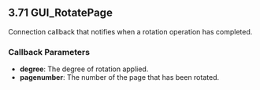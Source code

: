 ## 3.71 GUI_RotatePage

Connection callback that notifies when a rotation operation has completed.

### Callback Parameters

- **degree**: The degree of rotation applied.
- **pagenumber**: The number of the page that has been rotated.
